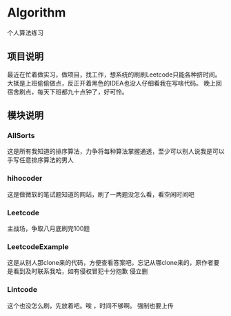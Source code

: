 # Algorithm
个人算法练习

## 项目说明
最近在忙着做实习，做项目，找工作，想系统的刷刷Leetcode只能各种挤时间。
大抵是上班偷偷做点，反正开着黑色的IDEA也没人仔细看我在写啥代码。
晚上回宿舍刷点，每天下班都九十点钟了，好可怜。

## 模块说明
### AllSorts
这是所有我知道的排序算法，力争将每种算法掌握通透，至少可以别人说我是可以手写任意排序算法的男人
### hihocoder
这是做微软的笔试题知道的网站，刷了一两题没怎么看，看空闲时间吧
### Leetcode
主战场，争取八月底刷完100题
### LeetcodeExample
这是从别人那clone来的代码，方便查看答案吧，忘记从哪clone来的，原作者要是看到及时联系我哈，如有侵权冒犯十分抱歉
侵立删
### Lintcode
这个也没怎么刷，先放着吧。唉 ，时间不够啊。
强制也要上传
